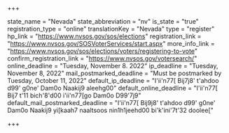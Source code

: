 +++

state_name = "Nevada"
state_abbreviation = "nv"
is_state = "true"
registration_type = "online"
translationKey = "Nevada"
type = "register"
hp_link = "https://www.nvsos.gov/sos/elections"
registration_link = "https://www.nvsos.gov/SOSVoterServices/start.aspx"
more_info_link = "https://www.nvsos.gov/sos/elections/voters/registering-to-vote"
confirm_registration_link = "https://www.nvsos.gov/votersearch/"
online_deadline = "Tuesday, November 8. 2022"
ip_deadline = "Tuesday, November 8, 2022"
mail_postmarked_deadline = "Must be postmarked by Tuesday, October 11, 2022"
default_ip_deadline = "I'ii'n77[ Bij7j8' t'ahdoo d99' g0ne' Dam0o Naakij9 aleehg00"
default_online_deadline = "I'ii'n77[ Bij7 t'11 bich'8'd00 i'ii'n77[go Dam0o D99'7j9"
default_mail_postmarked_deadline = "I'ii'n77[ Bij9j8' t'ahdoo d99' g0ne' Dam0o Naakij9 yi[kaah7 naaltsoos nin1h1jeehd00 bi'k'ini'7t'32 doolee["

+++